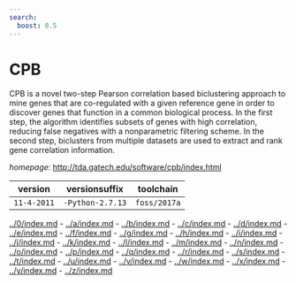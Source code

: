 ```yaml
---
search:
  boost: 0.5
---
```

# CPB

CPB is a novel two-step Pearson correlation based biclustering approach to mine genes that are co-regulated with   a given reference gene in order to discover genes that function in a common biological process.   In the first step, the algorithm identifies subsets of genes with high correlation, reducing false negatives   with a nonparametric filtering scheme.   In the second step, biclusters from multiple datasets are used to extract and rank gene correlation information.

*homepage*: <http://tda.gatech.edu/software/cpb/index.html>

version | versionsuffix | toolchain
--------|---------------|----------
``11-4-2011`` | ``-Python-2.7.13`` | ``foss/2017a``

[../0/index.md](0) - [../a/index.md](a) - [../b/index.md](b) - [../c/index.md](c) - [../d/index.md](d) - [../e/index.md](e) - [../f/index.md](f) - [../g/index.md](g) - [../h/index.md](h) - [../i/index.md](i) - [../j/index.md](j) - [../k/index.md](k) - [../l/index.md](l) - [../m/index.md](m) - [../n/index.md](n) - [../o/index.md](o) - [../p/index.md](p) - [../q/index.md](q) - [../r/index.md](r) - [../s/index.md](s) - [../t/index.md](t) - [../u/index.md](u) - [../v/index.md](v) - [../w/index.md](w) - [../x/index.md](x) - [../y/index.md](y) - [../z/index.md](z)

